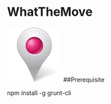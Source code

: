 # WhatTheMove
![Alt text](/app/img/pin.png?raw=true "what's the move")
##Prerequisite

npm install -g grunt-cli 
